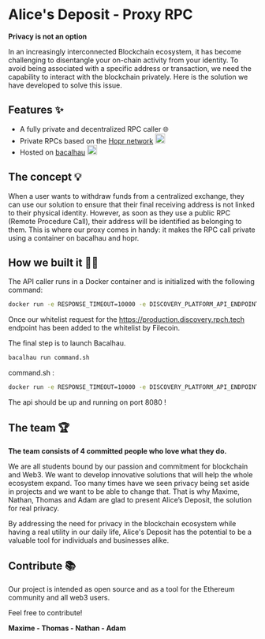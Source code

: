 

# **Alice's Deposit - Proxy RPC**

**Privacy is not an option**

In an increasingly interconnected Blockchain ecosystem, it has become challenging to disentangle your on-chain activity from your identity. To avoid being associated with a specific address or transaction, we need the capability to interact with the blockchain privately. Here is the solution we have developed to solve this issue.

####

## **Features** ✨

- A fully private and decentralized RPC caller 🌐
- Private RPCs based on the [Hopr network](https://hoprnet.org/)   <img src="https://s2.coinmarketcap.com/static/img/coins/200x200/6520.png"  height="20">
- Hosted on [bacalhau](https://www.bacalhau.org/) <img src="https://pbs.twimg.com/media/FTNDJSrXwAE8jCz.jpg" width="20" height="20">

## **The concept** 💡
When a user wants to withdraw funds from a centralized exchange, they can use our solution to ensure that their final receiving address is not linked to their physical identity. However, as soon as they use a public RPC (Remote Procedure Call), their address will be identified as belonging to them. This is where our proxy comes in handy: it makes the RPC call private using a container on bacalhau and hopr.


## **How we built it** 👨‍💻
The API caller runs in a Docker container and is initialized with the following command:
```bash
docker run -e RESPONSE_TIMEOUT=10000 -e DISCOVERY_PLATFORM_API_ENDPOINT=https://production.discovery.rpch.tech -e PORT=8080 -e DATA_DIR=app -e CLIENT=moon-science-statement-government-off --name rpc-server -p 8080:8080 --rm --pull=always europe-west6-docker.pkg.dev/rpch-375921/rpch/rpc-server:latest
```

Once our whitelist request for the https://production.discovery.rpch.tech endpoint has been added to the whitelist by Filecoin.

The final step is to launch Bacalhau.
```bash
bacalhau run command.sh
```

command.sh :
```bash
docker run -e RESPONSE_TIMEOUT=10000 -e DISCOVERY_PLATFORM_API_ENDPOINT=https://production.discovery.rpch.tech -e PORT=8080 -e DATA_DIR=app -e CLIENT=moon-science-statement-government-off --name rpc-server -p 8080:8080 --rm --pull=always europe-west6-docker.pkg.dev/rpch-375921/rpch/rpc-server:latest
```

The api should be up and running on port 8080 !


## **The team** 🏆

**The team consists of 4 committed people who love what they do.**

We are all students bound by our passion and commitment for blockchain and Web3. We want to develop innovative solutions that will help the whole ecosystem expand. Too many times have we seen privacy being set aside in projects and we want to be able to change that. That is why Maxime, Nathan, Thomas and Adam are glad to present Alice’s Deposit, the solution for real privacy.

By addressing the need for privacy in the blockchain ecosystem while having a real utility in our daily life, Alice's Deposit has the potential to be a valuable tool for individuals and businesses alike.


## **Contribute** 📚

Our project is intended as open source and as a tool for the Ethereum community and all web3 users.

Feel free to contribute!

**Maxime - Thomas - Nathan - Adam**
